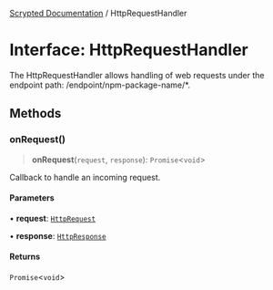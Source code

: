 [Scrypted Documentation](../globals.md) / HttpRequestHandler

# Interface: HttpRequestHandler

The HttpRequestHandler allows handling of web requests under the endpoint path: /endpoint/npm-package-name/*.

## Methods

### onRequest()

> **onRequest**(`request`, `response`): `Promise`\<`void`\>

Callback to handle an incoming request.

#### Parameters

• **request**: [`HttpRequest`](HttpRequest.md)

• **response**: [`HttpResponse`](HttpResponse.md)

#### Returns

`Promise`\<`void`\>
